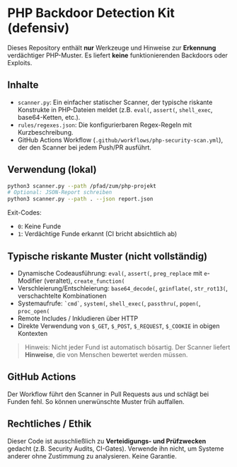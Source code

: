 # PHP Backdoor Detection Kit (defensiv)

Dieses Repository enthält **nur** Werkzeuge und Hinweise zur **Erkennung** verdächtiger PHP-Muster. 
Es liefert **keine** funktionierenden Backdoors oder Exploits.

## Inhalte
- `scanner.py`: Ein einfacher statischer Scanner, der typische riskante Konstrukte in PHP-Dateien meldet (z.B. `eval(`, `assert(`, `shell_exec`, base64-Ketten, etc.).
- `rules/regexes.json`: Die konfigurierbaren Regex-Regeln mit Kurzbeschreibung.
- GitHub Actions Workflow (`.github/workflows/php-security-scan.yml`), der den Scanner bei jedem Push/PR ausführt.

## Verwendung (lokal)
```bash
python3 scanner.py --path /pfad/zum/php-projekt
# Optional: JSON-Report schreiben
python3 scanner.py --path . --json report.json
```

Exit-Codes:
- `0`: Keine Funde
- `1`: Verdächtige Funde erkannt (CI bricht absichtlich ab)

## Typische riskante Muster (nicht vollständig)
- Dynamische Codeausführung: `eval(`, `assert(`, `preg_replace` mit `e`-Modifier (veraltet), `create_function(`
- Verschleierung/Entschleierung: `base64_decode(`, `gzinflate(`, `str_rot13(`, verschachtelte Kombinationen
- Systemaufrufe: `` `cmd` ``, `system(`, `shell_exec(`, `passthru(`, `popen(`, `proc_open(`
- Remote Includes / Inkludieren über HTTP
- Direkte Verwendung von `$_GET`, `$_POST`, `$_REQUEST`, `$_COOKIE` in obigen Kontexten

> Hinweis: Nicht jeder Fund ist automatisch bösartig. Der Scanner liefert **Hinweise**, die von Menschen bewertet werden müssen.

## GitHub Actions
Der Workflow führt den Scanner in Pull Requests aus und schlägt bei Funden fehl. So können unerwünschte Muster früh auffallen.

## Rechtliches / Ethik
Dieser Code ist ausschließlich zu **Verteidigungs- und Prüfzwecken** gedacht (z.B. Security Audits, CI-Gates). 
Verwende ihn nicht, um Systeme anderer ohne Zustimmung zu analysieren. Keine Garantie.

